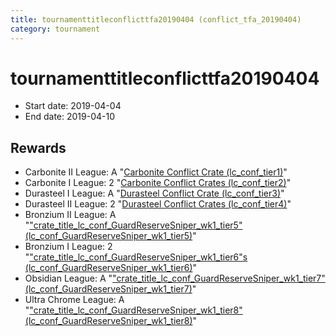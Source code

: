 ```yaml
---
title: tournamenttitleconflicttfa20190404 (conflict_tfa_20190404)
category: tournament
---
```

# tournamenttitleconflicttfa20190404

  * Start date: 2019-04-04
  * End date: 2019-04-10

## Rewards

  * Carbonite II League: A "[Carbonite Conflict Crate (lc_conf_tier1)](lc_conf_tier1.html)"
  * Carbonite I League: 2 "[Carbonite Conflict Crates (lc_conf_tier2)](lc_conf_tier2.html)"
  * Durasteel I League: A "[Durasteel Conflict Crate (lc_conf_tier3)](lc_conf_tier3.html)"
  * Durasteel II League: 2 "[Durasteel Conflict Crates (lc_conf_tier4)](lc_conf_tier4.html)"
  * Bronzium II League: A "["crate_title_lc_conf_GuardReserveSniper_wk1_tier5" (lc_conf_GuardReserveSniper_wk1_tier5)](lc_conf_GuardReserveSniper_wk1_tier5.html)"
  * Bronzium I League: 2 "["crate_title_lc_conf_GuardReserveSniper_wk1_tier6"s (lc_conf_GuardReserveSniper_wk1_tier6)](lc_conf_GuardReserveSniper_wk1_tier6.html)"
  * Obsidian League: A "["crate_title_lc_conf_GuardReserveSniper_wk1_tier7" (lc_conf_GuardReserveSniper_wk1_tier7)](lc_conf_GuardReserveSniper_wk1_tier7.html)"
  * Ultra Chrome League: A "["crate_title_lc_conf_GuardReserveSniper_wk1_tier8" (lc_conf_GuardReserveSniper_wk1_tier8)](lc_conf_GuardReserveSniper_wk1_tier8.html)"

